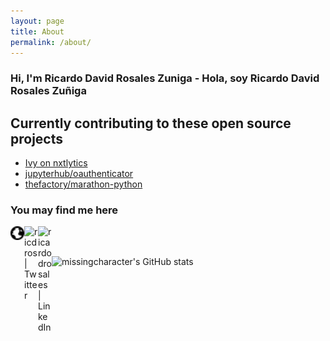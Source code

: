 ```yaml
---
layout: page
title: About
permalink: /about/
---
```


### Hi, I'm Ricardo David Rosales Zuniga - Hola, soy Ricardo David Rosales Zuñiga

## Currently contributing to these open source projects

- [Ivy on nxtlytics](https://github.com/nxtlytics?q=ivy&type=&language=)
- [jupyterhub/oauthenticator](https://github.com/jupyterhub/oauthenticator)
- [thefactory/marathon-python](https://github.com/thefactory/marathon-python)

### You may find me here

<!-- markdownlint-disable MD013 MD033 -->

[<img align="left" alt="ricdros.com" width="22px" src="https://raw.githubusercontent.com/iconic/open-iconic/master/svg/globe.svg" />][website]
[<img align="left" alt="ricdros         | Twitter" width="22px" src="https://cdn.jsdelivr.net/npm/simple-icons@v3/icons/twitter.svg" />][twitter]
[<img align="left" alt="ricardodrosales | LinkedIn" width="22px" src="https://cdn.jsdelivr.net/npm/simple-icons@v3/icons/linkedin.svg" />][linkedin]

<br />

[website]: https://ricdros.com
[twitter]: https://twitter.com/ricdros
[linkedin]: https://www.linkedin.com/in/ricardodrosales/

<br />

![missingcharacter's GitHub stats](https://github-readme-stats.vercel.app/api?username=missingcharacter&show_icons=true)
